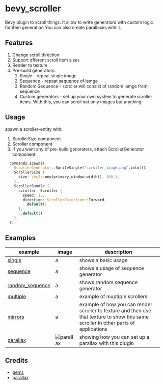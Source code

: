 # bevy_scroller

Bevy plugin to scroll things. It allow to write generators with custom logic for item generation
You can also create parallaxes with it.

## Features
1. Change scroll direction
1. Support dfferent scroll item sizes
1. Render to texture
1. Pre-build generators:
    1. Single - repeat single image
    1. Sequence - repeat sequence of iamge
    1. Random Sequence - scroller will consist of random iamge from sequence
    1. Custom generators - set up your own system to generate scroller items. With this, you can scroll not only images but anything

## Usage
spawn a scroller-entity with:
1. ScrollerSize component
1. Scroller component
1. If you want any of pre-build generators, attach ScrollerGenerator component

```rust
  commands.spawn((
    ScrollerGenerator::SpriteSingle("scroller_image.png".into()),
    ScrollerSize {
      size: Vec2::new(primary_window.width(), 300.),
    },
    ScrollerBundle {
      scroller: Scroller {
        speed: 1.,
        direction: ScrollerDirection::Forward,
        ..default()
      },
      ..default()
    },
  ));
```

## Examples

| example| image | description |
|----|-----|---------------|
| [single](examples/parallax.rs) | a | shows a basic usage |
| [sequence](examples/sequence.rs) | a | shows a usage of sequence generator |
| [random_sequence](examples/random_sequence.rs) | a | shows random sequence generator |
| [multiple](examples/multiple.rs) | a | example of muptiple scrollers |
| [mirrors](examples/mirrors.rs) | a | example of how you can render scroller to texture and then use that texture to show this same scroller in other parts of applications |
| [parallax](examples/parallax.rs) | ![parallax](assets/examples/parallax.gif) | showing how you can set up a parallax with this plugin |

## Credits
- [gems](https://opengameart.org/content/gems-set-01)
- [parallax](https://ansimuz.itch.io/mountain-dusk-parallax-background)
